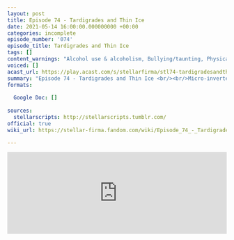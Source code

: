 ```yaml
---
layout: post
title: Episode 74 - Tardigrades and Thin Ice
date: 2021-05-14 16:00:00.000000000 +00:00
categories: incomplete
episode_number: '074'
episode_title: Tardigrades and Thin Ice
tags: []
content_warnings: "Alcohol use & alcoholism, Bullying/taunting, Physical violence (inc. SFX), Guns, Electrocution (inc. SFX). Discussions of: repeated loss of consciousness, existential crisis. Mentions of: childhood trauma, death & murder, rats, war, food, injury (inc. self-injury). SFX: drinking, repetitive low-pitched alarm, loud machinery, rumbling"
voiced: []
acast_url: https://play.acast.com/s/stellarfirma/stl74-tardigradesandthinice
summary: "Episode 74 - Tardigrades and Thin Ice <br/><br/>Micro-invertebrate 32-SDJ-6962 is informing on Tardigrades, just in general, as the Tardigrades feel that Stellar Firma’s many construction projects destroy many of their micro-invertebrate farms. Given their incredible ability to survive almost any environment they surely pose a threat. <br/><br/>Strategic War Plan: give up and surrender - the Tardigrades are our new leaders *CAUTION CAUTION SEDITION SEDITION* false alarm... just a play; coat ourselves in honey; milk the big bee; don’t sell Trexel a baby carrier."
formats:
  
  Google Doc: []
  
sources:
  stellarscripts: http://stellarscripts.tumblr.com/
official: true
wiki_url: https://stellar-firma.fandom.com/wiki/Episode_74_-_Tardigrades_and_Thin_Ice

---
```


<iframe title="Embed Player" width="100%" height="188px" src="https://embed.acast.com/9b621e90-6416-4c18-8fa7-f032c46c6f74/1bf048fa-f25a-4a6c-89d6-91079629d3e1" scrolling="no" frameBorder="0" style="border:none;overflow:hidden;"></iframe>
